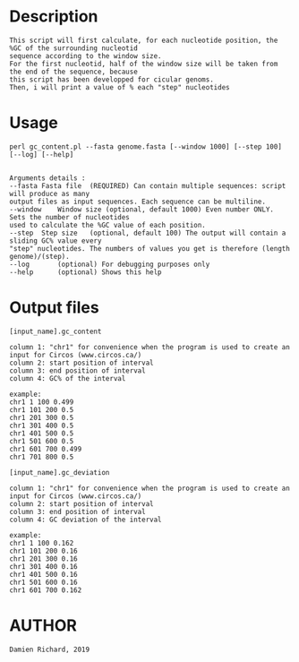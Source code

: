 # Description

    This script will first calculate, for each nucleotide position, the %GC of the surrounding nucleotid
    sequence according to the window size.
    For the first nucleotid, half of the window size will be taken from the end of the sequence, because
    this script has been developped for cicular genoms.
    Then, i will print a value of % each "step" nucleotides
	
# Usage

    perl gc_content.pl --fasta genome.fasta [--window 1000] [--step 100] [--log] [--help] 
    
    
    Arguments details :
    --fasta	Fasta file	(REQUIRED) Can contain multiple sequences: script will produce as many
    output files as input sequences. Each sequence can be multiline.
    --window 	Window size	(optional, default 1000) Even number ONLY. Sets the number of nucleotides
    used to calculate the %GC value of each position.
    --step	Step size	(optional, default 100) The output will contain a sliding GC% value every
    "step" nucleotides. The numbers of values you get is therefore (length genome)/(step).
    --log		(optional) For debugging purposes only
    --help		(optional) Shows this help
   
# Output files

    [input_name].gc_content
    
    column 1: "chr1" for convenience when the program is used to create an input for Circos (www.circos.ca/) 
    column 2: start position of interval
    column 3: end position of interval 
    column 4: GC% of the interval 
    
    example:
    chr1 1 100 0.499
    chr1 101 200 0.5
    chr1 201 300 0.5
    chr1 301 400 0.5
    chr1 401 500 0.5
    chr1 501 600 0.5
    chr1 601 700 0.499
    chr1 701 800 0.5

    [input_name].gc_deviation

    column 1: "chr1" for convenience when the program is used to create an input for Circos (www.circos.ca/) 
    column 2: start position of interval
    column 3: end position of interval 
    column 4: GC deviation of the interval 
    
    example:
    chr1 1 100 0.162
    chr1 101 200 0.16
    chr1 201 300 0.16
    chr1 301 400 0.16
    chr1 401 500 0.16
    chr1 501 600 0.16
    chr1 601 700 0.162
    
# AUTHOR

	Damien Richard, 2019
